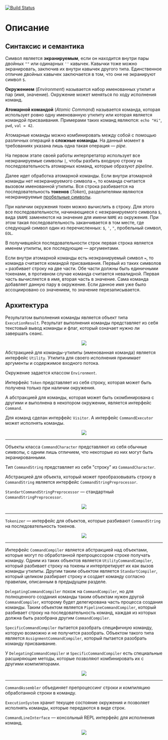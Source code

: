[![Build Status](https://travis-ci.org/Ivan-Veselov/se-design-hw.svg?branch=01-cli)](https://travis-ci.org/Ivan-Veselov/se-design-hw)

# Описание

## Синтаксис и семантика

Символ является **экранируемым**, если он находится внутри пары двойных `""` или одинарных `''` кавычек. Кавычки тоже можно экранировать, заключив их внутри кавычек другого типа. Единственное отличие двойных кавычек заключается в том, что они не экранируют символ `$`.

**Окружением** (*Environment*) называется набор именованных утилит и пар (имя, значение). Окружение может меняться по ходу исполнения команд.

**Атомарной командой** (*Atomic Command*) называется команда, которая использует ровно одну именованную утилиту или которая является командой присваивания. Примерами таких команд являются: `echo "Hi"`, `pwd`, `val = 42`.

Атомарные команды можно комбинировать между собой с помощью различных операций в **сложные команды**. На данный момент в требованиях указана лишь одна такая операция &mdash; *pipe*.

На первом этапе своей работы интерпретатор использует все неэкранируемые символы `|`, чтобы разбить входную строку на последовательность атомарных команд, которые образуют *pipeline*.

Далее идет обработка атомарной команды. Если внутри атомарной команды нет неэкранируемого символа `=`, то команда считается вызовом именованной утилиты. Вся строка разбивается на последовательность **токенов** (*Token*), разделителями являются неэкранируемые [пробельные символы](https://stackoverflow.com/a/18169122).

При наличии окружения токен можно вычислить в строку. Для этого все последовательности, начинающиеся с неэкранируемого символа `$`, вида `$NAME` заменяются на значение для имени `NAME` из окружения. При этом такая последовательность заканчивается в том месте, где следующий символ один из перечисленных: `$`, `'`, `"`, пробельный символ, `EOL`.

В получившейся последовательности строк первая строка является именем утилиты, все последующие &mdash; аргументами.

Если внутри атомарной команды есть неэкранируемый символ `=`, то команда считается командой присваивания. Первый из таких символов `=` разбивает строку на две части. Обе части должны быть единичными токенами, в противном случае команда считается невалидной. Первая часть вычисляется в имя, вторая часть в значение. Сама команда добавляет данную пару в окружение. Если данное имя уже было ассоциировано со значением, то значение перезаписывается.

## Архитектура

Результатом выполнения команды является объект типа `ExecutionResult`. Результат выполнения команды представляет из себя текстовый вывод команды и флаг, который означает нужно ли завершать сеанс.

<p align="center">
<img src="images/ExecutionResult.png" />
</p> 

Абстракцией для команды-утилиты (именованная команда) является интерфейс `Utility`. Утилита для своего исполнения принимает аргументы и содержимое входного потока.

Окружение задается классом `Environment`.

Интерфейс `Token` представляет из себя строку, которая может быть получена только при наличии окружения.

А абстракцией для команды, которая может быть скомбинирована с другими и выполнена в некотором окружении, является интерфейс `Command`.

Для команд сделан интерфейс `Visitor`. А интерфейс `CommandExecutor` может исполнять команды.
<p align="center">
<img src="images/execution.png" />
</p> 

***

Объекты класса `CommandCharacter` представляют из себя обычные символы, с одним лишь отличием, что некоторые из них могут быть экранированными.

Тип `CommandString` представляет из себя "строку" из `CommandCharacter`.

Абстракцией для объекта, который может преобразовывать строку в `CommandString` является интерфейс `CommandStringPreprocessor`.

`StandartCommandStringPreprocessor` &mdash; стандартный `CommandStringPreprocessor`.
<p align="center">
<img src="images/preprocessing.png" />
</p> 

***

`Tokenizer` &mdash; интерфейс для объектов, которые разбивают `CommandString` на последовательность токенов.
<p align="center">
<img src="images/tokenization.png" />
</p> 

***

Интерфейс `CommandCompiler` является абстракцией над объектами, которые могут по обработанной препроцессором строке получать команду. Одним из таких объектов является `UtilityCommandCompiler`, который разбивает строку на токены и интерпретирует их как вызов команды утилиты. Другим таким объектом является `StandartCompiler`, который целиком разбирает строку и создает команду согласно правилам, описанным в предыдущем разделе.

`DelegatingCommandCompiler` похож на `CommandCompiler`, но для полноценного создания команды таким объектам нужен другой `CommandCompiler`, которому будет делегирована часть процесса создания команды. Таким объектом является `PipelineCommandCompiler`, который разбивает строку на последовательность команд, каждая из которых должна быть разобрана другим `CommandCompiler`.

`SpecificCommandCompiler` пытается разобрать специфичную команду, которую возможно и не получится разобрать. Объектом такого типа является `AssignmentCommandCompiler`, который пытается разобрать команду присваивание.

У `DelegatingCommandCompiler` и `SpecificCommandCompiler` есть специальные расширяющие методы, которые позволяют комбинировать их с другими компиляторами.
<p align="center">
<img src="images/compilation.png" />
</p> 

***

`CommandAssembler` объединяет препроцессинг строки и компиляцию обработанной строки в команду.

`ExecutionSystem` хранит текущее состояние окружения и позволяет исполнять команды, которые передаются в виде строк.

`CommandLineInterface` &mdash; консольный REPL интерфейс для исполнения команд.
<p align="center">
<img src="images/GlobalStack.png" />
</p> 
